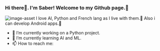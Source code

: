 ### Hi there👋. I'm Saber! Welcome to my Github page.🤝
![image-asset](https://github.com/sabermsvi/sabermsvi/assets/79202840/f1cd6d98-4df3-439f-b526-3831a333a0b6)
I love AI, Python and French lang as I live with them.💙 Also i can develop Android apps.💚
- 🔭 I’m currently working on a Python project.
- 🌱 I’m currently learning AI and ML.
- 📫 How to reach me: 
<!--
**sabermsvi/sabermsvi** is a ✨ _special_ ✨ repository because its `README.md` (this file) appears on your GitHub profile.

Here are some ideas to get you started:

- 🔭 I’m currently working on ...
- 🌱 I’m currently learning ...
- 👯 I’m looking to collaborate on ...
- 🤔 I’m looking for help with ...
- 💬 Ask me about ...
- 📫 How to reach me: ...
- 😄 Pronouns: ...
- ⚡ Fun fact: ...
-->
